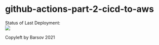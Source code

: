 # github-actions-part-2-cicd-to-aws



Status of Last Deployment:<br>
<img src="https://github.com/PavelBarsov/github-actions-part-2-cicd-to-aws/workflows/CI-CD-Pipeline-to-AWS-ElasticBeanstalk/badge.svg?branch=main"><br>


Copyleft by Barsov 2021



